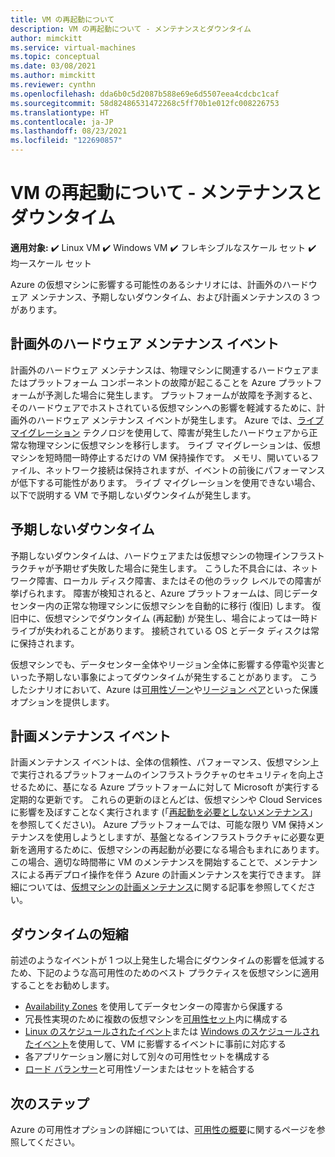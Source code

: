 ```yaml
---
title: VM の再起動について
description: VM の再起動について - メンテナンスとダウンタイム
author: mimckitt
ms.service: virtual-machines
ms.topic: conceptual
ms.date: 03/08/2021
ms.author: mimckitt
ms.reviewer: cynthn
ms.openlocfilehash: dda6b0c5d2087b588e69e6d5507eea4cdcbc1caf
ms.sourcegitcommit: 58d82486531472268c5ff70b1e012fc008226753
ms.translationtype: HT
ms.contentlocale: ja-JP
ms.lasthandoff: 08/23/2021
ms.locfileid: "122690857"
---
```

# <a name="understand-vm-reboots---maintenance-vs-downtime"></a>VM の再起動について - メンテナンスとダウンタイム

**適用対象:** :heavy_check_mark: Linux VM :heavy_check_mark: Windows VM :heavy_check_mark: フレキシブルなスケール セット :heavy_check_mark: 均一スケール セット

Azure の仮想マシンに影響する可能性のあるシナリオには、計画外のハードウェア メンテナンス、予期しないダウンタイム、および計画メンテナンスの 3 つがあります。

## <a name="unplanned-hardware-maintenance-event"></a>計画外のハードウェア メンテナンス イベント
計画外のハードウェア メンテナンスは、物理マシンに関連するハードウェアまたはプラットフォーム コンポーネントの故障が起こることを Azure プラットフォームが予測した場合に発生します。 プラットフォームが故障を予測すると、そのハードウェアでホストされている仮想マシンへの影響を軽減するために、計画外のハードウェア メンテナンス イベントが発生します。 Azure では、[ライブ マイグレーション](./maintenance-and-updates.md) テクノロジを使用して、障害が発生したハードウェアから正常な物理マシンに仮想マシンを移行します。 ライブ マイグレーションは、仮想マシンを短時間一時停止するだけの VM 保持操作です。 メモリ、開いているファイル、ネットワーク接続は保持されますが、イベントの前後にパフォーマンスが低下する可能性があります。 ライブ マイグレーションを使用できない場合、以下で説明する VM で予期しないダウンタイムが発生します。


## <a name="unexpected-downtime"></a>予期しないダウンタイム
予期しないダウンタイムは、ハードウェアまたは仮想マシンの物理インフラストラクチャが予期せず失敗した場合に発生します。 こうした不具合には、ネットワーク障害、ローカル ディスク障害、またはその他のラック レベルでの障害が挙げられます。 障害が検知されると、Azure プラットフォームは、同じデータセンター内の正常な物理マシンに仮想マシンを自動的に移行 (復旧) します。 復旧中に、仮想マシンでダウンタイム (再起動) が発生し、場合によっては一時ドライブが失われることがあります。 接続されている OS とデータ ディスクは常に保持されます。

仮想マシンでも、データセンター全体やリージョン全体に影響する停電や災害といった予期しない事象によってダウンタイムが発生することがあります。 こうしたシナリオにおいて、Azure は[可用性ゾーン](../availability-zones/az-overview.md)や[リージョン ペア](regions.md#region-pairs)といった保護オプションを提供します。

## <a name="planned-maintenance-events"></a>計画メンテナンス イベント
計画メンテナンス イベントは、全体の信頼性、パフォーマンス、仮想マシン上で実行されるプラットフォームのインフラストラクチャのセキュリティを向上させるために、基になる Azure プラットフォームに対して Microsoft が実行する定期的な更新です。 これらの更新のほとんどは、仮想マシンや Cloud Services に影響を及ぼすことなく実行されます (「[再起動を必要としないメンテナンス](maintenance-and-updates.md#maintenance-that-doesnt-require-a-reboot)」を参照してください)。 Azure プラットフォームでは、可能な限り VM 保持メンテナンスを使用しようとしますが、基盤となるインフラストラクチャに必要な更新を適用するために、仮想マシンの再起動が必要になる場合もまれにあります。 この場合、適切な時間帯に VM のメンテナンスを開始することで、メンテナンスによる再デプロイ操作を伴う Azure の計画メンテナンスを実行できます。 詳細については、[仮想マシンの計画メンテナンス](maintenance-and-updates.md)に関する記事を参照してください。

## <a name="reduce-downtime"></a>ダウンタイムの短縮
前述のようなイベントが 1 つ以上発生した場合にダウンタイムの影響を低減するため、下記のような高可用性のためのベスト プラクティスを仮想マシンに適用することをお勧めします。

* [Availability Zones](../availability-zones/az-overview.md) を使用してデータセンターの障害から保護する
* 冗長性実現のために複数の仮想マシンを[可用性セット](availability-set-overview.md)内に構成する
* [Linux のスケジュールされたイベント](./linux/scheduled-events.md)または [Windows のスケジュールされたイベント](./windows/scheduled-events.md)を使用して、VM に影響するイベントに事前に対応する
* 各アプリケーション層に対して別々の可用性セットを構成する
* [ロード バランサー](../load-balancer/load-balancer-overview.md)と可用性ゾーンまたはセットを結合する

## <a name="next-steps"></a>次のステップ
Azure の可用性オプションの詳細については、[可用性の概要](availability.md)に関するページを参照してください。